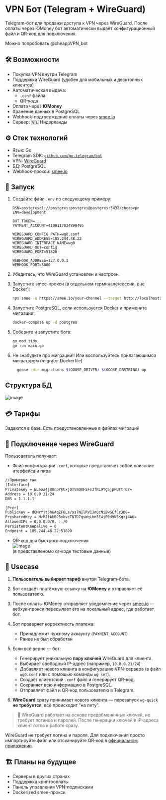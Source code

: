 # VPN Бот (Telegram + WireGuard)

Telegram-бот для продажи доступа к VPN через WireGuard. После оплаты через ЮMoney бот автоматически выдаёт конфигурационный файл и QR-код для подключения.

Можно попробовать @cheappVPN_bot
## 🛠 Возможности

- Покупка VPN внутри Telegram
- Поддержка WireGuard (удобен для мобильных и десктопных клиентов)
- Автоматическая выдача:
  - `.conf` файла
  - QR-кода
- Оплата через **ЮMoney**
- Хранение данных в PostgreSQL
- Webhook-подтверждение оплаты через [smee.io](https://smee.io)
- Сервер: 🇳🇱 Нидерланды

## ⚙️ Стек технологий

- Язык: Go
- Telegram SDK: [`github.com/go-telegram/bot`](https://github.com/go-telegram/bot)
- VPN: [WireGuard](https://www.wireguard.com/)
- БД: PostgreSQL
- Webhook-прокси: [smee.io](https://smee.io)

## 🚀 Запуск

1. Создайте файл `.env` по следующему примеру:

    ```env
    DSN=postgresql://postgres:postgres@postgres:5432/cheapvpn
    ENV=development

    BOT_TOKEN=...
    PAYMENT_ACCOUNT=4100117034899495

    WIREGUARD_CONFIG_PATH=wg0.conf
    WIREGUARD_ADDRESS=185.244.48.22
    WIREGUARD_INTERFACE_NAME=wg0
    WIREGUARD_OUT=config
    WIREGUARD_PORT=51820

    WEBHOOK_ADDRESS=127.0.0.1
    WEBHOOK_PORT=3000
    ```

2. Убедитесь, что WireGuard установлен и настроен.

3. Запустите smee-прокси (в отдельном терминале/сессии, вне Docker):

    ```bash
    npx smee -u https://smee.io/your-channel --target http://localhost:3000/webhook
    ```

4. Запустите PostgreSQL, если используется Docker и примените миграции:

    ```bash
    docker-compose up -d postgres
    ```

5. Соберите и запустите бота:

    ```bash
    go mod tidy
    go run main.go
    ```
6. Не знабудьте про миграции!! Или воспользуйтесь прилагающимся мигратором (migrator.Dockerfile) 
    ```bash
      goose -dir migrations $(GOOSE_DRIVER) $(GOOSE_DBSTRING) up
    ```
## Структура БД
![image](https://github.com/user-attachments/assets/344babde-0993-48b7-811a-cd73b52232a3)
## 💳 Тарифы

Задаются в базе. Есть предустановленные в файлах миграций

## 🔐 Подключение через WireGuard

Пользователь получает:
- Файл конфигурации `.conf`, которые представляет собой описание итерфейса и пира
```bash
//Примерно так
[Interface]
PrivateKey = EL6oa4j8OnpYkUxjOTVmQXFSFs3fNL9YgSjpFUYtrGY=
Address = 10.8.0.21/24
DNS = 1.1.1.1

[Peer]
PublicKey = d6MrYjt5h6AqZFOLs/ss7NIlRV1JnQcNiEwGCfCz3D8=
PresharedKey = MzMJlAkBC5xbvcTNTD7qsWqLhn5F4jP0H9K5Kg+j4AU=
AllowedIPs = 0.0.0.0/0, ::/0
PersistentKeepalive = 0
Endpoint = 185.244.48.22:51820
``` 
- QR-код для быстрого подключения  
![image](https://github.com/user-attachments/assets/8eafcbab-7f73-4e64-8b3e-3c91a20f435c)  
  (в представленомо qr-коде тестовые данные)

## 💼 Usecase

1. **Пользователь выбирает тариф** внутри Telegram-бота.
2. Бот создаёт платёжную ссылку на **ЮMoney** и отправляет её пользователю.
3. После оплаты ЮMoney отправляет уведомление через [smee.io](https://smee.io) — вебхук-прокси пересылает его на локальный адрес, где работает бот.
4. Бот проверяет корректность платежа:
   - Принадлежит нужному аккаунту (`PAYMENT_ACCOUNT`)
   - Ранее не был обработан

5. Если всё верно — бот:
   - Генерирует уникальную **пару ключей** WireGuard для клиента.
   - Выбирает свободный IP-адрес (например, `10.8.0.21/24`)
   - Добавляет нового клиента в конфигурацию VPN-сервера (в файл `wg0.conf` или с помощью команды `wg set`).
   - Создаёт клиентский `.conf` файл и генерирует QR-код.
   - Сохраняет всю информацию в PostgreSQL.
   - Отправляет файл и QR-код пользователю в Telegram.

6. **WireGuard** сразу принимает нового клиента — перезапуск `wg-quick` **не требуется**, всё происходит "на лету".

> 🧠 WireGuard работает на основе предобменянных ключей, не требует логинов и паролей. После генерации ключей и IP-адреса клиент готов к работе сразу.


WireGuard не требует логина и пароля. Для подключения просто импортируйте файл или отсканируйте QR-код в [официальном приложении](https://www.wireguard.com/install/).

## 🏗 Планы на будущее

- Серверы в других странах
- Поддержка криптооплаты
- Панель управления VPN-подписками
- Dockerized smee-прокси
